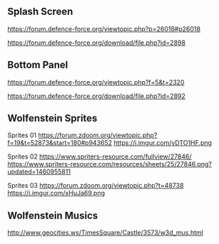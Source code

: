 



## Splash Screen

https://forum.defence-force.org/viewtopic.php?p=26018#p26018

https://forum.defence-force.org/download/file.php?id=2898

## Bottom Panel

https://forum.defence-force.org/viewtopic.php?f=5&t=2320

https://forum.defence-force.org/download/file.php?id=2892


## Wolfenstein Sprites

Sprites 01
https://forum.zdoom.org/viewtopic.php?f=19&t=52873&start=180#p943652
https://i.imgur.com/yDTO1HF.png

Sprites 02
https://www.spriters-resource.com/fullview/27846/
https://www.spriters-resource.com/resources/sheets/25/27846.png?updated=1460955811

Sprites 03
https://forum.zdoom.org/viewtopic.php?t=48738
https://i.imgur.com/xHuJa69.png


## Wolfenstein Musics
http://www.geocities.ws/TimesSquare/Castle/3573/w3d_mus.html
